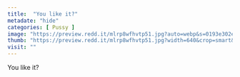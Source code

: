 ```yaml
---
title:  "You like it?"
metadate: "hide"
categories: [ Pussy ]
image: "https://preview.redd.it/mlrp8wfhvtp51.jpg?auto=webp&s=0193e302ef7ec67984cbb59644b747d2053fe830"
thumb: "https://preview.redd.it/mlrp8wfhvtp51.jpg?width=640&crop=smart&auto=webp&s=7d05d58c1123e1adec11aa2ce387aca17f3182a3"
visit: ""
---
```

You like it?
